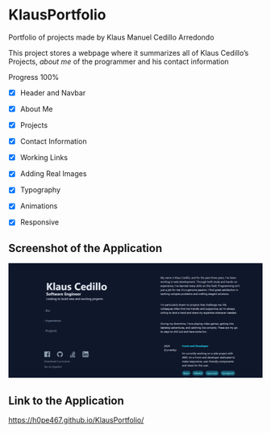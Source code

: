 # KlausPortfolio
Portfolio of projects made by Klaus Manuel Cedillo Arredondo

This project stores a webpage where it summarizes all of Klaus Cedillo’s Projects, *about  me* of the programmer and his contact information

Progress 100%

* [x] Header and Navbar
* [x] About Me
* [x] Projects
* [x] Contact Information
* [x] Working Links
* [x] Adding Real Images
* [x] Typography
* [x] Animations
* [x] Responsive


## Screenshot of the Application

![Screenshot of the Application](./assets/images/Portfolio.png)

## Link to the Application

https://h0pe467.github.io/KlausPortfolio/